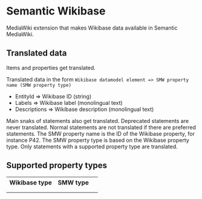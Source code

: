 # Semantic Wikibase

MediaWiki extension that makes Wikibase data available in Semantic MediaWiki.

## Translated data

Items and properties get translated.

Translated data in the form `Wikibase datamodel element => SMW property name (SMW property type)`

* EntityId => Wikibase ID (string)
* Labels => Wikibase label (monolingual text)
* Descriptions => Wikibase description (monolingual text)

Main snaks of statements also get translated. Deprecated statements are never translated.
Normal statements are not translated if there are preferred statements. The SMW property
name is the ID of the Wikibase property, for instance P42. The SMW property type is based
on the Wikibase property type. Only statements with a supported property type are translated.

## Supported property types

<table>
    <tr>
        <th>Wikibase type</th>
        <th>SMW type</th>
        <th></th>
    </tr>
    <tr>
        <td></td>
        <td></td>
        <td></td>
    </tr>
    <tr>
        <td></td>
        <td></td>
        <td></td>
    </tr>
</table>
